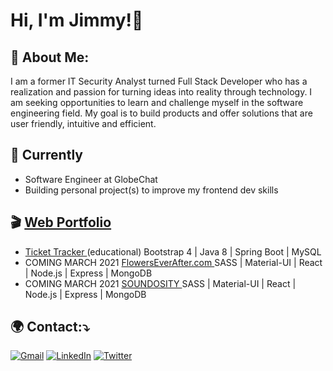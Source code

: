 # Hi, I'm Jimmy!👋

## :information_desk_person: About Me:
I am a former IT Security Analyst turned Full Stack Developer who has a realization and passion for turning ideas into reality through technology.
I am seeking opportunities to learn and challenge myself in the software engineering field. My goal is to build products and offer solutions that are user friendly, intuitive and efficient.


## 🚧 Currently
* Software Engineer at GlobeChat
* Building personal project(s) to improve my frontend dev skills 


## 🎬 [Web Portfolio](https://devjimmylam.github.io/)
- <a href="http://54.193.216.155/welcome"> Ticket Tracker </a>(educational) Bootstrap 4 | Java 8 | Spring Boot | MySQL 
- COMING MARCH 2021 <a href="#"> FlowersEverAfter.com </a> SASS | Material-UI | React | Node.js | Express | MongoDB 
- COMING MARCH 2021 <a href="#"> SOUNDOSITY </a> SASS | Material-UI | React | Node.js | Express | MongoDB 

## :earth_africa: Contact:⤵️

[![Gmail](https://img.shields.io/badge/-gmail-%23D14836?style=for-the-badge&logo=Gmail&logoColor=white)](mailto:dev.jimmylam@gmail.com)
[![LinkedIn](https://img.shields.io/badge/LinkedIn-0077B5?style=for-the-badge&logo=linkedin&logoColor=white)](https://www.linkedin.com/in/devjimmylam)
[![Twitter](https://img.shields.io/badge/Twitter-1DA1F2?style=for-the-badge&logo=twitter&logoColor=white)](https://twitter.com/devjimmylam)
<!--
**devJimmyLam/devJimmyLam** is a ✨ _special_ ✨ repository because its `README.md` (this file) appears on your GitHub profile.



